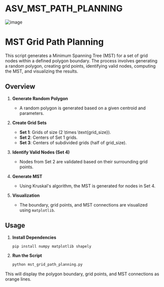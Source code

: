 # ASV_MST_PATH_PLANNING

![image](https://github.com/roboticsmick/ASV_STC_PATH_PLANNING/assets/70121687/5ead2ce3-8f7f-47b0-9e16-664fc1474ee3)

# MST Grid Path Planning

This script generates a Minimum Spanning Tree (MST) for a set of grid nodes within a defined polygon boundary. The process involves generating a random polygon, creating grid points, identifying valid nodes, computing the MST, and visualizing the results.

## Overview

1. **Generate Random Polygon**
    - A random polygon is generated based on a given centroid and parameters.

2. **Create Grid Sets**
    - **Set 1**: Grids of size \(2 \times \text{grid_size}\).
    - **Set 2**: Centers of Set 1 grids.
    - **Set 3**: Centers of subdivided grids (half of grid_size).

3. **Identify Valid Nodes (Set 4)**
    - Nodes from Set 2 are validated based on their surrounding grid points.

4. **Generate MST**
    - Using Kruskal's algorithm, the MST is generated for nodes in Set 4.

5. **Visualization**
    - The boundary, grid points, and MST connections are visualized using `matplotlib`.

## Usage

1. **Install Dependencies**
    ```sh
    pip install numpy matplotlib shapely
    ```

2. **Run the Script**
    ```sh
    python mst_grid_path_planning.py
    ```

This will display the polygon boundary, grid points, and MST connections as orange lines.
